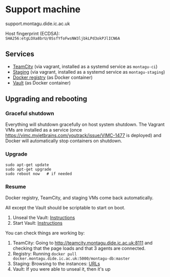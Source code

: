 # Support machine
support.montagu.dide.ic.ac.uk

Host fingerprint (ECDSA): `SHA256:etgLOXa8brU/0SsfYfoFwsNW3ljbkLPd3okPJlICN6A`

## Services
* [TeamCity](https://github.com/vimc/montagu-ci) 
  (via vagrant, installed as a systemd service as `montagu-ci`)
* [Staging](https://github.com/vimc/montagu/tree/master/staging)
  (via vagrant, installed as a systemd service as `montagu-staging`)
* [Docker registry](https://github.com/vimc/montagu-registry) 
  (as Docker container)
* [Vault](https://github.com/vimc/montagu-vault) (as Docker container)

## Upgrading and rebooting
### Graceful shutdown
Everything will shutdown gracefully on host system shutdown. The Vagrant VMs
are installed as a service (once 
https://vimc.myjetbrains.com/youtrack/issue/VIMC-1477 is deployed) and Docker
will automatically stop containers on shutdown.

### Upgrade
```
sudo apt-get update
sudo apt-get upgrade
sudo reboot now   # if needed
```

### Resume
Docker registry, TeamCity, and staging VMs come back automatically.

All except the Vault should be scriptable to start on boot.

1. Unseal the Vault: [Instructions](https://github.com/vimc/montagu-vault#unsealing-the-vault)
1. Start Vault: [Instructions](https://github.com/vimc/montagu-vault#restarting-andor-restoring-the-vault)

You can check things are working by:

1. TeamCity: Going to http://teamcity.montagu.dide.ic.ac.uk:8111 and checking 
   that the page loads and that 3 agents are connected.
1. Registry: Running `docker pull docker.montagu.dide.ic.ac.uk:5000/montagu-db:master`
1. Staging: Browsing to the instances: [URLs](https://github.com/vimc/montagu/blob/master/staging/README.md#access-the-stage-instances)
1. Vault: If you were able to unseal it, then it's up

